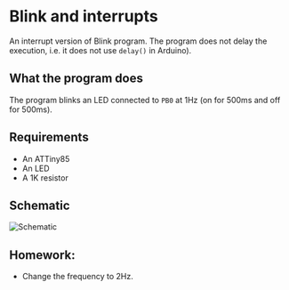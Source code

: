# Blink and interrupts

An interrupt version of Blink program. The program does not delay the
execution, i.e. it does not use `delay()` in Arduino).

## What the program does

The program blinks an LED connected to `PB0` at 1Hz (on for 500ms and off for
500ms).

## Requirements

* An ATTiny85
* An LED
* A 1K resistor

## Schematic

![Schematic](kicad/blink-interrupts.svg)

## Homework:

* Change the frequency to 2Hz.
